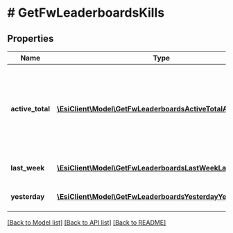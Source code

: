 # # GetFwLeaderboardsKills

## Properties

Name | Type | Description | Notes
------------ | ------------- | ------------- | -------------
**active_total** | [**\EsiClient\Model\GetFwLeaderboardsActiveTotalActiveTotal[]**](GetFwLeaderboardsActiveTotalActiveTotal.md) | Top 4 ranking of factions active in faction warfare by total kills. A faction is considered \&quot;active\&quot; if they have participated in faction warfare in the past 14 days |
**last_week** | [**\EsiClient\Model\GetFwLeaderboardsLastWeekLastWeek[]**](GetFwLeaderboardsLastWeekLastWeek.md) | Top 4 ranking of factions by kills in the past week |
**yesterday** | [**\EsiClient\Model\GetFwLeaderboardsYesterdayYesterday[]**](GetFwLeaderboardsYesterdayYesterday.md) | Top 4 ranking of factions by kills in the past day |

[[Back to Model list]](../../README.md#models) [[Back to API list]](../../README.md#endpoints) [[Back to README]](../../README.md)

